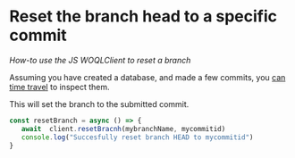 # Reset the branch head to a specific commit

*How-to use the JS WOQLClient to reset a branch*

Assuming you have created a database, and made a few commits, you [can time travel](./time-travel.md) to inspect them.
    
This will set the branch to the submitted commit. 

```js
const resetBranch = async () => {
   await  client.resetBracnh(mybranchName, mycommitid)
   console.log("Succesfully reset branch HEAD to mycommitid")
}
```






